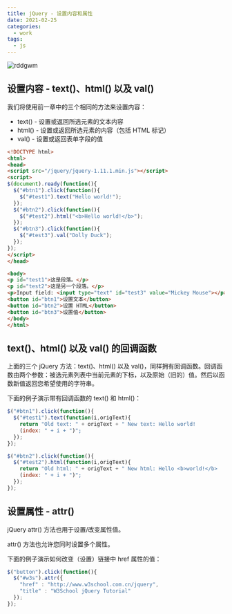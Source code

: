 ```yaml
---
title: jQuery - 设置内容和属性
date: 2021-02-25
categories:
  - work
tags:
  - js
---
```

![rddgwm](https://gitee.com/snowyan/image/raw/master/md/wallhaven-rddgwm.jpg)
<!-- more -->
## 设置内容 - text()、html() 以及 val()
我们将使用前一章中的三个相同的方法来设置内容：

- text() - 设置或返回所选元素的文本内容
- html() - 设置或返回所选元素的内容（包括 HTML 标记）
- val() - 设置或返回表单字段的值

```html
<!DOCTYPE html>
<html>
<head>
<script src="/jquery/jquery-1.11.1.min.js"></script>
<script>
$(document).ready(function(){
  $("#btn1").click(function(){
    $("#test1").text("Hello world!");
  });
  $("#btn2").click(function(){
    $("#test2").html("<b>Hello world!</b>");
  });
  $("#btn3").click(function(){
    $("#test3").val("Dolly Duck");
  });
});
</script>
</head>

<body>
<p id="test1">这是段落。</p>
<p id="test2">这是另一个段落。</p>
<p>Input field: <input type="text" id="test3" value="Mickey Mouse"></p>
<button id="btn1">设置文本</button>
<button id="btn2">设置 HTML</button>
<button id="btn3">设置值</button>
</body>
</html>
```

## text()、html() 以及 val() 的回调函数
上面的三个 jQuery 方法：text()、html() 以及 val()，同样拥有回调函数。回调函数由两个参数：被选元素列表中当前元素的下标，以及原始（旧的）值。然后以函数新值返回您希望使用的字符串。

下面的例子演示带有回调函数的 text() 和 html()：

```js
$("#btn1").click(function(){
  $("#test1").text(function(i,origText){
    return "Old text: " + origText + " New text: Hello world!
    (index: " + i + ")";
  });
});

$("#btn2").click(function(){
  $("#test2").html(function(i,origText){
    return "Old html: " + origText + " New html: Hello <b>world!</b>
    (index: " + i + ")";
  });
});
```

## 设置属性 - attr()

jQuery attr() 方法也用于设置/改变属性值。

attr() 方法也允许您同时设置多个属性。

下面的例子演示如何改变（设置）链接中 href 属性的值：

```js
$("button").click(function(){
  $("#w3s").attr({
    "href" : "http://www.w3school.com.cn/jquery",
    "title" : "W3School jQuery Tutorial"
  });
});
```